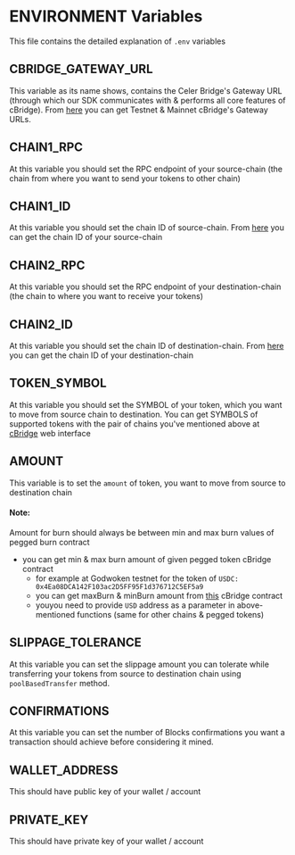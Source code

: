 # ENVIRONMENT Variables
This file contains the detailed explanation of `.env` variables

## CBRIDGE_GATEWAY_URL
This variable as its name shows, contains the Celer Bridge's Gateway URL (through which our SDK communicates with & performs all core features of cBridge).
From [here](https://cbridge-docs.celer.network/developer/cbridge-sdk#cbridge-testnet-endpoint) you can get Testnet & Mainnet cBridge's Gateway URLs.
## CHAIN1_RPC
At this variable you should set the RPC endpoint of your source-chain (the chain from where you want to send your tokens to other chain)
## CHAIN1_ID
At this variable you should set the chain ID of source-chain. From [here](https://chainlist.org) you can get the chain ID of your source-chain
## CHAIN2_RPC
At this variable you should set the RPC endpoint of your destination-chain (the chain to where you want to receive your tokens)
## CHAIN2_ID
At this variable you should set the chain ID of destination-chain. From [here](https://chainlist.org) you can get the chain ID of your destination-chain
## TOKEN_SYMBOL
At this variable you should set the SYMBOL of your token, which you want to move from source chain to destination.
You can get SYMBOLS of supported tokens with the pair of chains you've mentioned above at [cBridge](https://test-cbridge-v2.celer.network/5/71401/USDC) web interface
## AMOUNT
This variable is to set the `amount` of token, you want to move from source to destination chain
#### Note:
Amount for burn should always be between min and max burn values of pegged burn contract
- you can get min & max burn amount of given pegged token cBridge contract
  - for example at Godwoken testnet for the token of `USDC: 0x4Ea08DCA142F103ac2D5FF95F1d376712C5EF5a9`
  - you can get maxBurn & minBurn amount from [this](https://gw-explorer.nervosdao.community/address/0x70D4814e111Ad66B90B90D54a44797BC696BcdAF/read-contract#address-tabs) cBridge contract
  - youyou need to provide `USD` address as a parameter in above-mentioned functions (same for other chains & pegged tokens)
## SLIPPAGE_TOLERANCE
At this variable you can set the slippage amount you can tolerate while transferring your tokens from source to destination chain using `poolBasedTransfer` method.
## CONFIRMATIONS
At this variable you can set the number of Blocks confirmations you want a transaction should achieve before considering it mined.
## WALLET_ADDRESS
This should have public key of your wallet / account
## PRIVATE_KEY
This should have private key of your wallet / account
